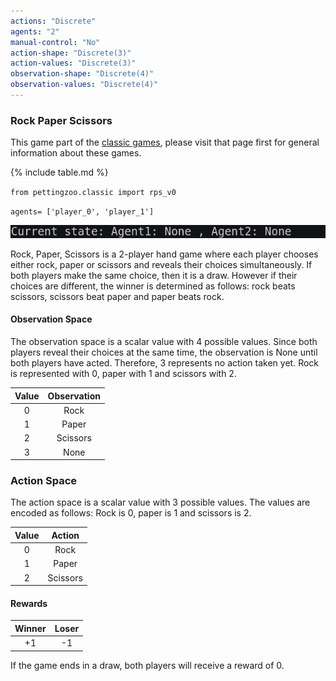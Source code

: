 ```yaml
---
actions: "Discrete"
agents: "2"
manual-control: "No"
action-shape: "Discrete(3)"
action-values: "Discrete(3)"
observation-shape: "Discrete(4)"
observation-values: "Discrete(4)"
---
```


### Rock Paper Scissors

This game part of the [classic games](../classic), please visit that page first for general information about these games.

{% include table.md %}


`from pettingzoo.classic import rps_v0`

`agents= ['player_0', 'player_1']`

![](classic_rps.gif)

Rock, Paper, Scissors is a 2-player hand game where each player chooses either rock, paper or scissors and reveals their choices simultaneously. If both players make the same choice, then it is a draw. However if their choices are different, the winner is determined as follows: rock beats scissors, scissors beat paper and paper beats rock. 

#### Observation Space

The observation space is a scalar value with 4 possible values. Since both players reveal their choices at the same time, the observation is None until both players have acted. Therefore, 3 represents no action taken yet. Rock is represented with 0, paper with 1 and scissors with 2.

| Value  |  Observation |
| :----: | :---------:  |
| 0      | Rock         |
| 1      | Paper        |
| 2      | Scissors     |
| 3      | None         |

### Action Space

The action space is a scalar value with 3 possible values. The values are encoded as follows: Rock is 0, paper is 1 and scissors is 2.

| Value  |  Action |
| :----: | :---------:  |
| 0      | Rock         |
| 1      | Paper        |
| 2      | Scissors     |

#### Rewards

| Winner | Loser |
| :----: | :---: |
| +1     | -1    |

If the game ends in a draw, both players will receive a reward of 0.

